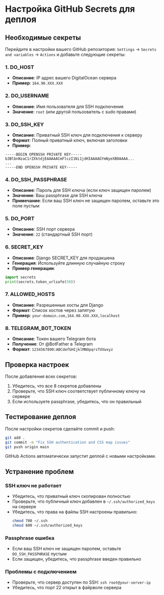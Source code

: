 # Настройка GitHub Secrets для деплоя

## Необходимые секреты

Перейдите в настройки вашего GitHub репозитория: `Settings` → `Secrets and variables` → `Actions` и добавьте следующие секреты:

### 1. DO_HOST
- **Описание**: IP адрес вашего DigitalOcean сервера
- **Пример**: `164.90.XXX.XXX`

### 2. DO_USERNAME
- **Описание**: Имя пользователя для SSH подключения
- **Значение**: `root` (или другой пользователь с sudo правами)

### 3. DO_SSH_KEY
- **Описание**: Приватный SSH ключ для подключения к серверу
- **Формат**: Полный приватный ключ, включая заголовки
- **Пример**:
```
-----BEGIN OPENSSH PRIVATE KEY-----
b3BlbnNzaC1rZXktdjEAAAAACmFlczI1Ni1jdHIAAAAGYmNyeXB0AAAA...
...
-----END OPENSSH PRIVATE KEY-----
```

### 4. DO_SSH_PASSPHRASE
- **Описание**: Пароль для SSH ключа (если ключ защищен паролем)
- **Значение**: Ваш passphrase для SSH ключа
- **Примечание**: Если ваш SSH ключ не защищен паролем, оставьте это поле пустым

### 5. DO_PORT
- **Описание**: SSH порт сервера
- **Значение**: `22` (стандартный SSH порт)

### 6. SECRET_KEY
- **Описание**: Django SECRET_KEY для продакшена
- **Генерация**: Используйте длинную случайную строку
- **Пример генерации**:
```python
import secrets
print(secrets.token_urlsafe(50))
```

### 7. ALLOWED_HOSTS
- **Описание**: Разрешенные хосты для Django
- **Формат**: Список хостов через запятую
- **Пример**: `your-domain.com,164.90.XXX.XXX,localhost`

### 8. TELEGRAM_BOT_TOKEN
- **Описание**: Токен вашего Telegram бота
- **Получение**: От @BotFather в Telegram
- **Формат**: `1234567890:ABCdefGHIjklMNOpqrsTUVwxyz`

## Проверка настроек

После добавления всех секретов:

1. Убедитесь, что все 8 секретов добавлены
2. Проверьте, что SSH ключ соответствует публичному ключу на сервере
3. Если используете passphrase, убедитесь, что он правильный

## Тестирование деплоя

После настройки секретов сделайте commit и push:

```bash
git add .
git commit -m "Fix SSH authentication and CSS map issues"
git push origin main
```

GitHub Actions автоматически запустит деплой с новыми настройками.

## Устранение проблем

### SSH ключ не работает
- Убедитесь, что приватный ключ скопирован полностью
- Проверьте, что публичный ключ добавлен в `~/.ssh/authorized_keys` на сервере
- Убедитесь, что права на файлы SSH настроены правильно:
  ```bash
  chmod 700 ~/.ssh
  chmod 600 ~/.ssh/authorized_keys
  ```

### Passphrase ошибка
- Если ваш SSH ключ не защищен паролем, оставьте `DO_SSH_PASSPHRASE` пустым
- Если защищен, убедитесь, что passphrase введен правильно

### Проблемы с подключением
- Проверьте, что сервер доступен по SSH: `ssh root@your-server-ip`
- Убедитесь, что порт 22 открыт в файрволе сервера